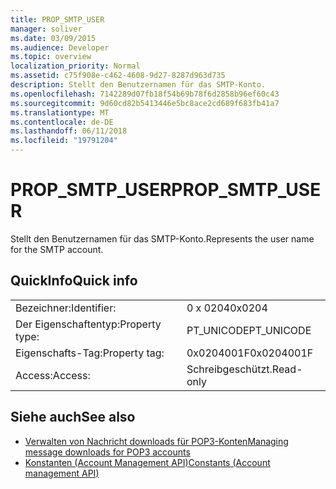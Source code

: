 ```yaml
---
title: PROP_SMTP_USER
manager: soliver
ms.date: 03/09/2015
ms.audience: Developer
ms.topic: overview
localization_priority: Normal
ms.assetid: c75f908e-c462-4608-9d27-8287d963d735
description: Stellt den Benutzernamen für das SMTP-Konto.
ms.openlocfilehash: 7142289d07fb18f54b69b78f6d2858b96ef60c43
ms.sourcegitcommit: 9d60cd82b5413446e5bc8ace2cd689f683fb41a7
ms.translationtype: MT
ms.contentlocale: de-DE
ms.lasthandoff: 06/11/2018
ms.locfileid: "19791204"
---
```

# <a name="propsmtpuser"></a><span data-ttu-id="b7aa6-103">PROP_SMTP_USER</span><span class="sxs-lookup"><span data-stu-id="b7aa6-103">PROP_SMTP_USER</span></span>

<span data-ttu-id="b7aa6-104">Stellt den Benutzernamen für das SMTP-Konto.</span><span class="sxs-lookup"><span data-stu-id="b7aa6-104">Represents the user name for the SMTP account.</span></span>
  
## <a name="quick-info"></a><span data-ttu-id="b7aa6-105">QuickInfo</span><span class="sxs-lookup"><span data-stu-id="b7aa6-105">Quick info</span></span>

|||
|:-----|:-----|
|<span data-ttu-id="b7aa6-106">Bezeichner:</span><span class="sxs-lookup"><span data-stu-id="b7aa6-106">Identifier:</span></span>  <br/> |<span data-ttu-id="b7aa6-107">0 x 0204</span><span class="sxs-lookup"><span data-stu-id="b7aa6-107">0x0204</span></span>  <br/> |
|<span data-ttu-id="b7aa6-108">Der Eigenschaftentyp:</span><span class="sxs-lookup"><span data-stu-id="b7aa6-108">Property type:</span></span>  <br/> |<span data-ttu-id="b7aa6-109">PT_UNICODE</span><span class="sxs-lookup"><span data-stu-id="b7aa6-109">PT_UNICODE</span></span>  <br/> |
|<span data-ttu-id="b7aa6-110">Eigenschafts-Tag:</span><span class="sxs-lookup"><span data-stu-id="b7aa6-110">Property tag:</span></span>  <br/> |<span data-ttu-id="b7aa6-111">0x0204001F</span><span class="sxs-lookup"><span data-stu-id="b7aa6-111">0x0204001F</span></span>  <br/> |
|<span data-ttu-id="b7aa6-112">Access:</span><span class="sxs-lookup"><span data-stu-id="b7aa6-112">Access:</span></span>  <br/> |<span data-ttu-id="b7aa6-113">Schreibgeschützt.</span><span class="sxs-lookup"><span data-stu-id="b7aa6-113">Read-only</span></span>  <br/> |
   
## <a name="see-also"></a><span data-ttu-id="b7aa6-114">Siehe auch</span><span class="sxs-lookup"><span data-stu-id="b7aa6-114">See also</span></span>

- [<span data-ttu-id="b7aa6-115">Verwalten von Nachricht downloads für POP3-Konten</span><span class="sxs-lookup"><span data-stu-id="b7aa6-115">Managing message downloads for POP3 accounts</span></span>](managing-message-downloads-for-pop3-accounts.md)
- [<span data-ttu-id="b7aa6-116">Konstanten (Account Management API)</span><span class="sxs-lookup"><span data-stu-id="b7aa6-116">Constants (Account management API)</span></span>](constants-account-management-api.md)

